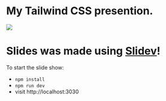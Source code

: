 # My Tailwind CSS presention.

<img src="/screen.jpg"/>

# Slides was made using [Slidev](https://github.com/slidevjs/slidev)!

To start the slide show:

- `npm install`
- `npm run dev`
- visit http://localhost:3030
